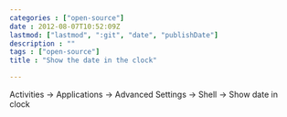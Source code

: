 ```yaml
---
categories : ["open-source"]
date : 2012-08-07T10:52:09Z
lastmod: ["lastmod", ":git", "date", "publishDate"]
description : ""
tags : ["open-source"]
title : "Show the date in the clock"

---
```



Activities -> Applications -> Advanced Settings -> Shell -> Show date in clock

